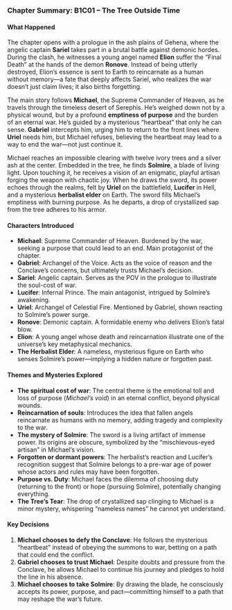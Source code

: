 ### Chapter Summary: B1C01 – The Tree Outside Time

#### What Happened

The chapter opens with a prologue in the ash plains of Gehena, where the angelic captain **Sariel** takes part in a brutal battle against demonic hordes. During the clash, he witnesses a young angel named **Elion** suffer the “Final Death” at the hands of the demon **Ronove**. Instead of being utterly destroyed, Elion’s essence is sent to Earth to reincarnate as a human without memory—a fate that deeply affects Sariel, who realizes the war doesn’t just claim lives; it also births forgetting.

The main story follows **Michael**, the Supreme Commander of Heaven, as he travels through the timeless desert of Serephis. He’s weighed down not by a physical wound, but by a profound **emptiness of purpose** and the burden of an eternal war. He’s guided by a mysterious “heartbeat” that only he can sense. **Gabriel** intercepts him, urging him to return to the front lines where **Uriel** needs him, but Michael refuses, believing the heartbeat may lead to a way to end the war—not just continue it.

Michael reaches an impossible clearing with twelve ivory trees and a silver ash at the center. Embedded in the tree, he finds **Solmire**, a blade of living light. Upon touching it, he receives a vision of an enigmatic, playful artisan forging the weapon with chaotic joy. When he draws the sword, its power echoes through the realms, felt by **Uriel** on the battlefield, **Lucifer** in Hell, and a mysterious **herbalist elder** on Earth. The sword fills Michael’s emptiness with burning purpose. As he departs, a drop of crystallized sap from the tree adheres to his armor.

#### Characters Introduced

* **Michael**: Supreme Commander of Heaven. Burdened by the war, seeking a purpose that could lead to an end. Main protagonist of the chapter.
* **Gabriel**: Archangel of the Voice. Acts as the voice of reason and the Conclave’s concerns, but ultimately trusts Michael’s decision.
* **Sariel**: Angelic captain. Serves as the POV in the prologue to illustrate the soul-cost of war.
* **Lucifer**: Infernal Prince. The main antagonist, intrigued by Solmire’s awakening.
* **Uriel**: Archangel of Celestial Fire. Mentioned by Gabriel, shown reacting to Solmire’s power surge.
* **Ronove**: Demonic captain. A formidable enemy who delivers Elion’s fatal blow.
* **Elion**: A young angel whose death and reincarnation illustrate one of the universe’s key metaphysical mechanics.
* **The Herbalist Elder**: A nameless, mysterious figure on Earth who senses Solmire’s power—implying a hidden nature or forgotten past.

#### Themes and Mysteries Explored

* **The spiritual cost of war**: The central theme is the emotional toll and loss of purpose (*Michael’s void*) in an eternal conflict, beyond physical wounds.
* **Reincarnation of souls**: Introduces the idea that fallen angels reincarnate as humans with no memory, adding tragedy and complexity to the war.
* **The mystery of Solmire**: The sword is a living artifact of immense power. Its origins are obscure, symbolized by the “mischievous-eyed artisan” in Michael’s vision.
* **Forgotten or dormant powers**: The herbalist’s reaction and Lucifer’s recognition suggest that Solmire belongs to a pre-war age of power whose actors and rules may have been forgotten.
* **Purpose vs. Duty**: Michael faces the dilemma of choosing duty (returning to the front) or hope (pursuing Solmire), potentially changing everything.
* **The Tree’s Tear**: The drop of crystallized sap clinging to Michael is a minor mystery, whispering “nameless names” he cannot yet understand.

#### Key Decisions

1. **Michael chooses to defy the Conclave**: He follows the mysterious “heartbeat” instead of obeying the summons to war, betting on a path that could end the conflict.
2. **Gabriel chooses to trust Michael**: Despite doubts and pressure from the Conclave, he allows Michael to continue his journey and pledges to hold the line in his absence.
3. **Michael chooses to take Solmire**: By drawing the blade, he consciously accepts its power, purpose, and pact—committing himself to a path that may reshape the war’s future.

